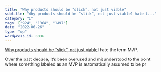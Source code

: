 ```yaml
---
title: "Why products should be “slick”, not just viable"
subtitle: "Why products should be “slick”, not just viableI hate t..."
category: "1"
tags: ["924", "1364", "1497"]
date: "2022-06-26"
type: "wp"
wordpress_id: 3836
---
```

[ Why products should be “slick”, not just viable]( https://herman.bearblog.dev/mvp-vs-slc/)I hate the term MVP.

Over the past decade, it’s been overused and misunderstood to the point where something labeled as an MVP is automatically assumed to be pr